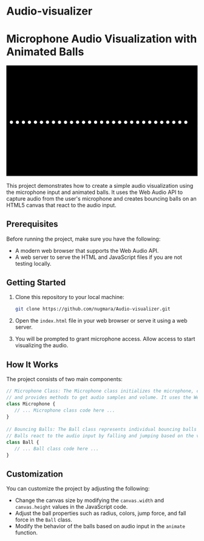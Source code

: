 # Audio-visualizer

# Microphone Audio Visualization with Animated Balls

<img src="./images/audio-visualizer.gif"/>

This project demonstrates how to create a simple audio visualization using the microphone input and animated balls. It uses the Web Audio API to capture audio from the user's microphone and creates bouncing balls on an HTML5 canvas that react to the audio input.

## Prerequisites

Before running the project, make sure you have the following:

- A modern web browser that supports the Web Audio API.
- A web server to serve the HTML and JavaScript files if you are not testing locally.

## Getting Started

1. Clone this repository to your local machine:

   ```bash
   git clone https://github.com/nugmara/Audio-visualizer.git
   ```

2. Open the `index.html` file in your web browser or serve it using a web server.

3. You will be prompted to grant microphone access. Allow access to start visualizing the audio.

## How It Works

The project consists of two main components:

```javascript
// Microphone Class: The Microphone class initializes the microphone, captures audio data,
// and provides methods to get audio samples and volume. It uses the Web Audio API to set up audio processing.
class Microphone {
   // ... Microphone class code here ...
}

// Bouncing Balls: The Ball class represents individual bouncing balls on the canvas.
// Balls react to the audio input by falling and jumping based on the volume of the microphone input.
class Ball {
   // ... Ball class code here ...
}
```

## Customization

You can customize the project by adjusting the following:

- Change the canvas size by modifying the `canvas.width` and `canvas.height` values in the JavaScript code.
- Adjust the ball properties such as radius, colors, jump force, and fall force in the `Ball` class.
- Modify the behavior of the balls based on audio input in the `animate` function.


